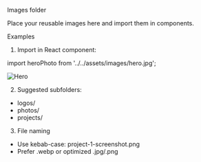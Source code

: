 Images folder

Place your reusable images here and import them in components.

Examples

1) Import in React component:

import heroPhoto from '../../assets/images/hero.jpg';

<img src={heroPhoto} alt="Hero" />

2) Suggested subfolders:
- logos/
- photos/
- projects/

3) File naming
- Use kebab-case: project-1-screenshot.png
- Prefer .webp or optimized .jpg/.png

